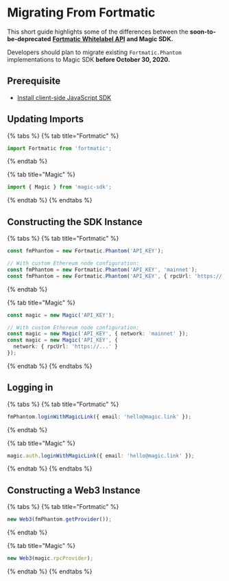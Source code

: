 # Migrating From Fortmatic

This short guide highlights some of the differences between the **soon-to-be-deprecated** [**Fortmatic Whitelabel API**](https://docs.fortmatic.com/whitelabel-sdk) **and Magic SDK.**

Developers should plan to migrate existing `Fortmatic.Phantom` implementations to Magic SDK **before October 30, 2020.**

## Prerequisite

* ​[Install client-side JavaScript SDK​](../get-started.md#installation)

## Updating Imports

{% tabs %}
{% tab title="Fortmatic" %}
```typescript
import Fortmatic from 'fortmatic';
```
{% endtab %}

{% tab title="Magic" %}
```typescript
import { Magic } from 'magic-sdk';
```
{% endtab %}
{% endtabs %}

## Constructing the SDK Instance

{% tabs %}
{% tab title="Fortmatic" %}
```typescript
const fmPhantom = new Fortmatic.Phantom('API_KEY');

// With custom Ethereum node configuration:
const fmPhantom = new Fortmatic.Phantom('API_KEY', 'mainnet');
const fmPhantom = new Fortmatic.Phantom('API_KEY', { rpcUrl: 'https://...' });
```
{% endtab %}

{% tab title="Magic" %}
```typescript
const magic = new Magic('API_KEY');

// With custom Ethereum node configuration:
const magic = new Magic('API_KEY', { network: 'mainnet' });
const magic = new Magic('API_KEY', {
  network: { rpcUrl: 'https://...' }
});
```
{% endtab %}
{% endtabs %}

## Logging in

{% tabs %}
{% tab title="Fortmatic" %}
```typescript
fmPhantom.loginWithMagicLink({ email: 'hello@magic.link' });
```
{% endtab %}

{% tab title="Magic" %}
```typescript
magic.auth.loginWithMagicLink({ email: 'hello@magic.link' });
```
{% endtab %}
{% endtabs %}

## Constructing a Web3 Instance

{% tabs %}
{% tab title="Fortmatic" %}
```typescript
new Web3(fmPhantom.getProvider());
```
{% endtab %}

{% tab title="Magic" %}
```typescript
new Web3(magic.rpcProvider);
```
{% endtab %}
{% endtabs %}

